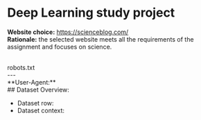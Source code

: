 # Deep Learning study project
**Website choice:** https://scienceblog.com/ <br>
**Rationale:** the selected website meets all the requirements of the assignment and focuses on science.

<br />
robots.txt
<br/>
---
<br />
**User-Agent:**
<br />
## Dataset Overview:
<ul>
  <li>Dataset row: </li>
  <li>Dataset context: </li>
</ul>
